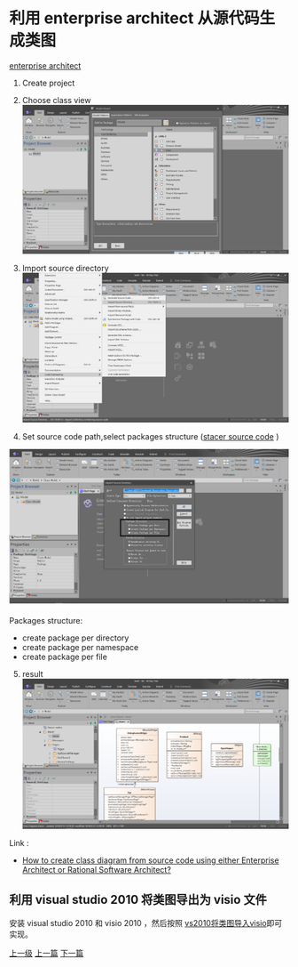# 利用 enterprise architect 从源代码生成类图

[enterprise architect](http://sparxsystems.com/products/ea/)

1. Create project

2. Choose class view
![enterpriseArchitectClassView_201805121330_1](../images/enterpriseArchitectClassView_201805121330_1.PNG)

3. Import source directory
![enterpriseArchitectClassView_201805121330_2](../images/enterpriseArchitectClassView_201805121330_2.PNG)

4. Set source code path,select packages structure ([stacer source code](https://github.com/oguzhaninan/Stacer) )

![enterpriseArchitectClassView_201805121330_3](../images/enterpriseArchitectClassView_201805121330_3.png)

Packages structure:
* create package per directory
* create package per namespace
* create package per file

5. result
![enterpriseArchitectClassView_201805121330_5](../images/enterpriseArchitectClassView_201805121330_5.PNG)



Link :
* [How to create class diagram from source code using either Enterprise Architect or Rational Software Architect?](https://stackoverflow.com/questions/12432016/how-to-create-class-diagram-from-source-code-using-either-enterprise-architect-o?utm_medium=organic&utm_source=google_rich_qa&utm_campaign=google_rich_qa)

## 利用 visual studio 2010 将类图导出为 visio 文件

安装 visual studio 2010 和 visio 2010 ，然后按照 [vs2010将类图导入visio](https://blog.csdn.net/shiqijiamengjie/article/details/50884744)即可实现。

[上一级](base.md)
[上一篇](eclipse.md)
[下一篇](graph.md)
